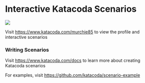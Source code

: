 # Interactive Katacoda Scenarios

[![](http://shields.katacoda.com/katacoda/murchie85/count.svg)](https://www.katacoda.com/murchie85 "Get your profile on Katacoda.com")

Visit https://www.katacoda.com/murchie85 to view the profile and interactive scenarios

### Writing Scenarios
Visit https://www.katacoda.com/docs to learn more about creating Katacoda scenarios

For examples, visit https://github.com/katacoda/scenario-example
